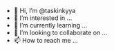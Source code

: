 - 👋 Hi, I’m @taskinkyya
- 👀 I’m interested in ...
- 🌱 I’m currently learning ...
- 💞️ I’m looking to collaborate on ...
- 📫 How to reach me ...

<!---
taskinkyya/taskinkyya is a ✨ special ✨ repository because its `README.md` (this file) appears on your GitHub profile.
You can click the Preview link to take a look at your changes.
--->
